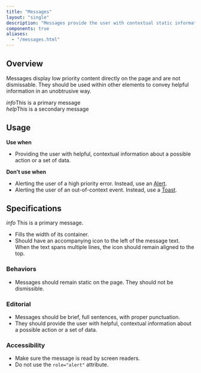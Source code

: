```yaml
---
title: "Messages"
layout: "single"
description: "Messages provide the user with contextual static information. They have a lower priority than an alert."
components: true
aliases:
  - "/messages.html"
---
```


## Overview

Messages display low priority content directly on the page and are not dismissable. They should be used within other elements to convey helpful information in an unobtrusive way.

<div class="d-flex flex-column">
  <div class="message message-primary">
    <i class="modus-icons">info</i>This is a primary message
  </div>
  <div class="message message-secondary">
    <i class="modus-icons">help</i>This is a secondary message
  </div>
  <!--
  <div class="message message-success">
    <i class="modus-icons">check_circle</i>This is a success message
  </div>
  <div class="message message-warning">
    <i class="modus-icons">warning</i>This is a warning message
  </div>
  <div class="message message-danger">
    <i class="material-icons">error</i>This is a danger message
  </div>
  -->
</div>

## Usage

**Use when**

- Providing the user with helpful, contextual information about a possible action or a set of data.

**Don't use when**

- Alerting the user of a high priority error. Instead, use an [Alert](/components/alerts/).
- Alerting the user of an out-of-context event. Instead, use a [Toast](/components/toasts/).

## Specifications

<div class="guide-example-block my-3">
  <div class="guide-sample bg-white">
    <div class="message message-primary m-0">
      <i class="modus-icons">info</i> This is a primary message.
    </div>
  </div>
</div>

- Fills the width of its container.
- Should have an accompanying icon to the left of the message text. When the text spans multiple lines, the icon should remain aligned to the top.

### Behaviors

- Messages should remain static on the page. They should not be dismissible.

### Editorial

- Messages should be brief, full sentences, with proper punctuation.
- They should provide the user with helpful, contextual information about a possible action or a set of data.

### Accessibility

- Make sure the message is read by screen readers.
- Do not use the `role="alert"` attribute.
